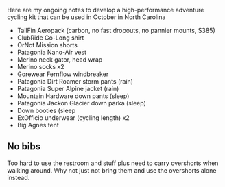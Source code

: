 Here are my ongoing notes to develop a high-performance adventure cycling kit that can be used in October in North Carolina

- TailFin Aeropack  (carbon, no fast dropouts, no pannier mounts, $385)
- ClubRide Go-Long shirt
- OrNot Mission shorts
- Patagonia Nano-Air vest
- Merino neck gator, head wrap
- Merino socks x2
- Gorewear Fernflow windbreaker
- Patagonia Dirt Roamer storm pants (rain)
- Patagonia Super Alpine jacket (rain)
- Mountain Hardware down pants (sleep)
- Patagonia Jackon Glacier down parka (sleep)
- Down booties (sleep
- ExOfficio underwear (cycling length) x2
- Big Agnes tent

## No bibs

Too hard to use the restroom and stuff plus need to carry overshorts when walking around. Why not just not bring them and use the overshorts alone instead.